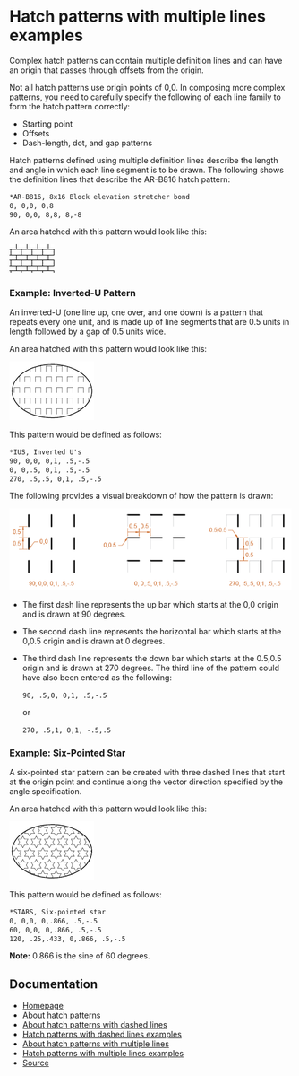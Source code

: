 # Hatch patterns with multiple lines examples
Complex hatch patterns can contain multiple definition lines and can have an origin that passes through offsets from the origin.

Not all hatch patterns use origin points of 0,0. In composing more complex patterns, you need to carefully specify the following of each line family to form the hatch pattern correctly:

- Starting point
- Offsets
- Dash-length, dot, and gap patterns

Hatch patterns defined using multiple definition lines describe the length and angle in which each line segment is to be drawn. The following shows the definition lines that describe the AR-B816 hatch pattern:

```
*AR-B816, 8x16 Block elevation stretcher bond
0, 0,0, 0,8 
90, 0,0, 8,8, 8,-8
```

An area hatched with this pattern would look like this: 

![](res/ar-b816.png)

### Example: Inverted-U Pattern
An inverted-U (one line up, one over, and one down) is a pattern that repeats every one unit, and is made up of line segments that are 0.5 units in length followed by a gap of 0.5 units wide.

An area hatched with this pattern would look like this: 

![](res/inverted-u.png)

This pattern would be defined as follows:

```
*IUS, Inverted U's
90, 0,0, 0,1, .5,-.5 
0, 0,.5, 0,1, .5,-.5 
270, .5,.5, 0,1, .5,-.5
```

The following provides a visual breakdown of how the pattern is drawn: 

![](res/inverted-u-breakdown.png)

- The first dash line represents the up bar which starts at the 0,0 origin and is drawn at 90 degrees.
- The second dash line represents the horizontal bar which starts at the 0,0.5 origin and is drawn at 0 degrees.
- The third dash line represents the down bar which starts at the 0.5,0.5 origin and is drawn at 270 degrees. The third line of the pattern could have also been entered as the following:

    `90, .5,0, 0,1, .5,-.5`

    or

    `270, .5,1, 0,1, -.5,.5`

### Example: Six-Pointed Star
A six-pointed star pattern can be created with three dashed lines that start at the origin point and continue along the vector direction specified by the angle specification.

An area hatched with this pattern would look like this:

![](res/six-pointed-star.png)

This pattern would be defined as follows: 

```
*STARS, Six-pointed star 
0, 0,0, 0,.866, .5,-.5 
60, 0,0, 0,.866, .5,-.5 
120, .25,.433, 0,.866, .5,-.5
```

**Note:** 0.866 is the sine of 60 degrees. 
## Documentation

- [Homepage](../README.md)
- [About hatch patterns](about.md)
- [About hatch patterns with dashed lines](dashed-lines-about.md)
- [Hatch patterns with dashed lines examples](dashed-lines-examples.md)
- [About hatch patterns with multiple lines](multiple-lines-about.md)
- [Hatch patterns with multiple lines examples](multiple-lines-examples.md)
- [Source](https://help.autodesk.com/cloudhelp/2019/ENU/AutoCAD-LT/files/GUID-79B99823-7600-4CAB-BD12-04D5103D90CB.htm)
